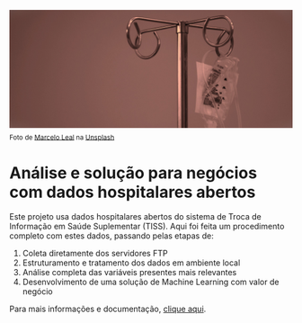 ![A fotografia mostra uma bolsa de dextrose pendurada num suporte de aço inoxidável](img/marcelo-leal-unsplash.jpg)
<sub>Foto de <a href="https://unsplash.com/pt-br/@marceloleal80?utm_content=creditCopyText&utm_medium=referral&utm_source=unsplash">Marcelo Leal</a> na <a href="https://unsplash.com/pt-br/fotografias/dextrose-pendurada-no-suporte-iv-de-aco-inoxidavel-6pcGTJDuf6M?utm_content=creditCopyText&utm_medium=referral&utm_source=unsplash">Unsplash</a></sub>

# Análise e solução para negócios com dados hospitalares abertos

Este projeto usa dados hospitalares abertos do sistema de Troca de Informação em Saúde Suplementar (TISS). Aqui foi feita um procedimento completo com estes dados, passando pelas etapas de:

1. Coleta diretamente dos servidores FTP
2. Estruturamento e tratamento dos dados em ambiente local
3. Análise completa das variáveis presentes mais relevantes
4. Desenvolvimento de uma solução de Machine Learning com valor de negócio

Para mais informações e documentação, [clique aqui](https://vflins.github.io/hospitalar_data-pda-tiss/).
